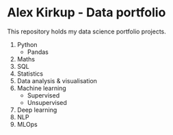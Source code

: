 # Alex Kirkup - Data portfolio

This repository holds my data science portfolio projects.

1. Python
   - Pandas
2. Maths
3. SQL
4. Statistics
5. Data analysis & visualisation
6. Machine learning
   - Supervised
   - Unsupervised
7. Deep learning
8. NLP
9. MLOps
